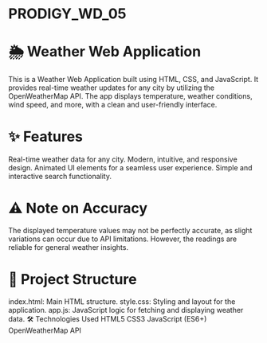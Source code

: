 # PRODIGY_WD_05




# 🌦️ Weather Web Application
This is a Weather Web Application built using HTML, CSS, and JavaScript. It provides real-time weather updates for any city by utilizing the OpenWeatherMap API. The app displays temperature, weather conditions, wind speed, and more, with a clean and user-friendly interface.

# ✨ Features
Real-time weather data for any city.
Modern, intuitive, and responsive design.
Animated UI elements for a seamless user experience.
Simple and interactive search functionality.
# ⚠️ Note on Accuracy
The displayed temperature values may not be perfectly accurate, as slight variations can occur due to API limitations. However, the readings are reliable for general weather insights.


# 📂 Project Structure
index.html: Main HTML structure.
style.css: Styling and layout for the application.
app.js: JavaScript logic for fetching and displaying weather data.
🛠️ Technologies Used
HTML5
CSS3
JavaScript (ES6+)
OpenWeatherMap API
